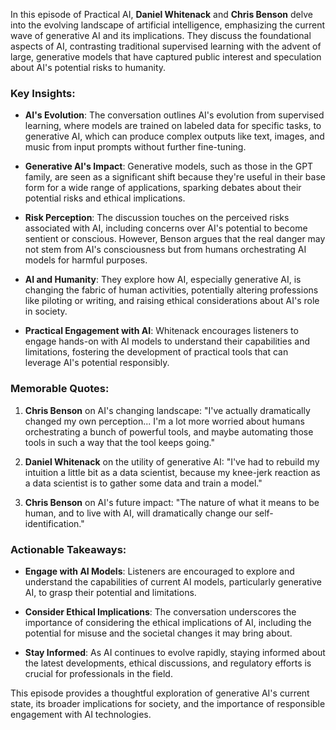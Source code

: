 In this episode of Practical AI, **Daniel Whitenack** and **Chris Benson** delve into the evolving landscape of artificial intelligence, emphasizing the current wave of generative AI and its implications. They discuss the foundational aspects of AI, contrasting traditional supervised learning with the advent of large, generative models that have captured public interest and speculation about AI's potential risks to humanity. 

### Key Insights:
- **AI's Evolution**: The conversation outlines AI's evolution from supervised learning, where models are trained on labeled data for specific tasks, to generative AI, which can produce complex outputs like text, images, and music from input prompts without further fine-tuning.
  
- **Generative AI's Impact**: Generative models, such as those in the GPT family, are seen as a significant shift because they're useful in their base form for a wide range of applications, sparking debates about their potential risks and ethical implications.

- **Risk Perception**: The discussion touches on the perceived risks associated with AI, including concerns over AI's potential to become sentient or conscious. However, Benson argues that the real danger may not stem from AI's consciousness but from humans orchestrating AI models for harmful purposes.

- **AI and Humanity**: They explore how AI, especially generative AI, is changing the fabric of human activities, potentially altering professions like piloting or writing, and raising ethical considerations about AI's role in society.

- **Practical Engagement with AI**: Whitenack encourages listeners to engage hands-on with AI models to understand their capabilities and limitations, fostering the development of practical tools that can leverage AI's potential responsibly.

### Memorable Quotes:
1. **Chris Benson** on AI's changing landscape: "I've actually dramatically changed my own perception... I'm a lot more worried about humans orchestrating a bunch of powerful tools, and maybe automating those tools in such a way that the tool keeps going."
  
2. **Daniel Whitenack** on the utility of generative AI: "I've had to rebuild my intuition a little bit as a data scientist, because my knee-jerk reaction as a data scientist is to gather some data and train a model."

3. **Chris Benson** on AI's future impact: "The nature of what it means to be human, and to live with AI, will dramatically change our self-identification."

### Actionable Takeaways:
- **Engage with AI Models**: Listeners are encouraged to explore and understand the capabilities of current AI models, particularly generative AI, to grasp their potential and limitations.
  
- **Consider Ethical Implications**: The conversation underscores the importance of considering the ethical implications of AI, including the potential for misuse and the societal changes it may bring about.
  
- **Stay Informed**: As AI continues to evolve rapidly, staying informed about the latest developments, ethical discussions, and regulatory efforts is crucial for professionals in the field.

This episode provides a thoughtful exploration of generative AI's current state, its broader implications for society, and the importance of responsible engagement with AI technologies.
